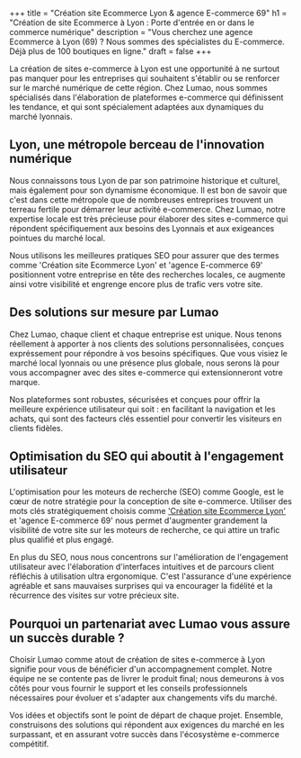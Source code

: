 +++
title = "Création site Ecommerce Lyon & agence E-commerce 69"
h1 = "Création de site Ecommerce à Lyon : Porte d'entrée en or dans le commerce numérique"
description = "Vous cherchez une agence Ecommerce à Lyon (69) ? Nous sommes des spécialistes du E-commerce. Déjà plus de 100 boutiques en ligne."
draft = false
+++

<p>La création de sites e-commerce à Lyon est une opportunité à ne surtout pas manquer pour les entreprises qui souhaitent
s'établir ou se renforcer sur le marché numérique de cette région. Chez Lumao, nous sommes spécialisés dans l'élaboration
de plateformes e-commerce qui définissent les tendance, et qui sont spécialement adaptées aux dynamiques du marché lyonnais.</p>

<h2>Lyon, une métropole berceau de l'innovation numérique</h2>

<p>Nous connaissons tous Lyon de par son patrimoine historique et culturel, mais également pour son dynamisme économique.
Il est bon de savoir que c'est dans cette métropole que de nombreuses entreprises trouvent un terreau fertile pour démarrer
leur activité e-commerce. Chez Lumao, notre expertise locale est très précieuse pour élaborer des sites e-commerce qui répondent
spécifiquement aux besoins des Lyonnais et aux exigeances pointues du marché local.</p>

<p>Nous utilisons les meilleures pratiques SEO pour assurer que des termes comme 'Création site Ecommerce Lyon' et 'agence E-commerce 69'
positionnent votre entreprise en tête des recherches locales, ce augmente ainsi votre visibilité et engrenge encore plus de trafic vers votre site.</p>

<h2>Des solutions sur mesure par Lumao</h2>

<p>Chez Lumao, chaque client et chaque entreprise est unique. Nous tenons réellement à apporter à nos clients des solutions personnalisées,
conçues expréssement pour répondre à vos besoins spécifiques. Que vous visiez le marché local lyonnais ou une présence plus globale,
nous serons là pour vous accompagner avec des sites e-commerce qui extensionneront votre marque.</p>

<p>Nos plateformes sont robustes, sécurisées et conçues pour offrir la meilleure expérience utilisateur qui soit : en facilitant
la navigation et les achats, qui sont des facteurs clés essentiel pour convertir les visiteurs en clients fidèles.</p>

<h2>Optimisation du SEO qui aboutit à l'engagement utilisateur</h2>

<p>L'optimisation pour les moteurs de recherche (SEO) comme Google, est le cœur de notre stratégie pour la conception de site e-commerce.
Utiliser des mots clés stratégiquement choisis comme <a href="https://lumao.eu/agence-ecom/lyon">'Création site Ecommerce Lyon'</a>
et 'agence E-commerce 69' nous permet d'augmenter grandement la visibilité de votre site sur les moteurs de recherche,
ce qui attire un trafic plus qualifié et plus engagé.</p>

<p>En plus du SEO, nous nous concentrons sur l'amélioration de l'engagement utilisateur avec l'élaboration d'interfaces
intuitives et de parcours client réfléchis à utilisation ultra ergonomique. C'est l'assurance d'une expérience agréable
et sans mauvaises surprises qui va encourager la fidélité et la récurrence des visites sur votre précieux site.</p>

<h2>Pourquoi un partenariat avec Lumao vous assure un succès durable ?</h2>

<p>Choisir Lumao comme atout de création de sites e-commerce à Lyon signifie pour vous de bénéficier d'un accompagnement complet.
Notre équipe ne se contente pas de livrer le produit final; nous demeurons à vos côtés pour vous fournir le support et les conseils
professionnels nécessaires pour évoluer et s'adapter aux changements vifs du marché.</p>

<p>Vos idées et objectifs sont le point de départ de chaque projet. Ensemble, construisons des solutions qui répondent aux
exigences du marché en les surpassant, et en assurant votre succès dans l'écosystème e-commerce compétitif.</p>